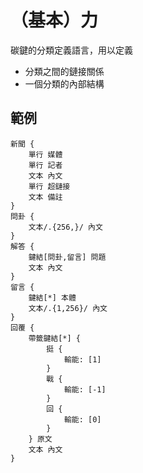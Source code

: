 # （基本）力

碳鍵的分類定義語言，用以定義

- 分類之間的鏈接關係
- 一個分類的內部結構

## 範例

```
新聞 {
    單行 媒體
    單行 記者
    文本 內文
    單行 超鏈接
    文本 備註
}
問卦 {
    文本/.{256,}/ 內文
}
解答 {
    鍵結[問卦,留言] 問題
    文本 內文
}
留言 {
    鍵結[*] 本體
    文本/.{1,256}/ 內文
}
回覆 {
    帶籤鍵結[*] {
        挺 {
            輸能: [1]
        }
        戰 {
            輸能: [-1]
        }
        回 {
            輸能: [0]
        }
    } 原文
    文本 內文
}
```

